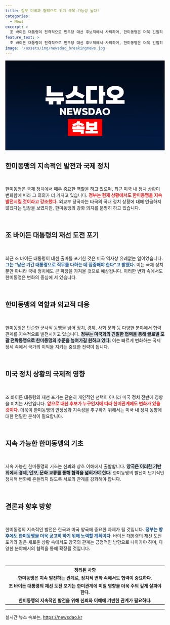 ```yaml
---
title: 정부 미국과 협력으로 위기 극복 가능성 높다!
categories:
  - News
excerpt: >
  조 바이든 대통령이 전격적으로 민주당 대선 후보직에서 사퇴하며, 한미동맹은 더욱 긴밀히 발전할 것이라고 외교부가 밝혔다. 미국 내 초유의 상황 속에서, 한국 정부의 입장은 무엇일까?
feature_text: >
  조 바이든 대통령이 전격적으로 민주당 대선 후보직에서 사퇴하며, 한미동맹은 더욱 긴밀히 발전할 것이라고 외교부가 밝혔다. 미국 내 초유의 상황 속에서, 한국 정부의 입장은 무엇일까?
image: '/assets/img/newsdao_breakingnews.jpg'
---
```


<p><img src="/assets/img/newsdao_breakingnews.jpg" alt="firstkoreanews 속보" /></p>

<h2 data-ke-size="size26">한미동맹의 지속적인 발전과 국제 정치</h2>

<p data-ke-size="size16">&nbsp;</p>

<p>한미동맹은 국제 정치에서 매우 중요한 역할을 하고 있으며, 최근 미국 내 정치 상황이 변화함에 따라 그 의의가 더 커지고 있습니다. <b><span style="color: #ee2323;">정부는 현재 상황에서도 한미동맹을 지속 발전시킬 것이라고 강조했다.</span></b> 외교부 당국자는 타국의 국내 정치 상황에 대해 언급하지 않겠다는 입장을 보였지만, 한미동맹의 강화 의지를 분명히 하고 있습니다. </p>

<p data-ke-size="size16">&nbsp;</p>

<h2 data-ke-size="size26">조 바이든 대통령의 재선 도전 포기</h2>

<p data-ke-size="size16">&nbsp;</p>

<p>최근 조 바이든 대통령이 대선 출마를 포기한 것은 미국 역사상 유례없는 일이었습니다. <b><span style="color: #1a5490;">그는 "남은 기간 대통령으로 직무를 다하는 데 집중해야 한다"고 밝혔다.</span></b> 이는 국제 정치뿐만 아니라 국내 정치에도 큰 파장을 가져올 것으로 예상됩니다. 이러한 변화 속에서도 한미동맹은 변화의 중심에 서 있습니다.</p>

<p data-ke-size="size16">&nbsp;</p>

<h2 data-ke-size="size26">한미동맹의 역할과 외교적 대응</h2>

<p data-ke-size="size16">&nbsp;</p>

<p>한미동맹은 단순한 군사적 동맹을 넘어 정치, 경제, 사회 문화 등 다양한 분야에서 협력 관계를 지속적으로 발전시키고 있습니다. <b><span style="background-color: #21538527;">정부는 미국과의 긴밀한 협력을 통해 글로벌 포괄 전략동맹으로 한미동맹의 수준을 높여가길 원하고 있다.</span></b> 이는 빠르게 변화하는 국제 정세 속에서 국가의 이익을 지키는 중요한 전략이 됩니다.</p>

<p data-ke-size="size16">&nbsp;</p>

<h2 data-ke-size="size26">미국 정치 상황의 국제적 영향</h2>

<p data-ke-size="size16">&nbsp;</p>

<p>조 바이든 대통령의 재선 포기는 단순히 개인적인 선택이 아니라 미국 정치 전반에 영향을 미치는 사안입니다. <b><span style="color: #ee2323;">앞으로 대선 후보가 누구인지에 따라 한미관계에도 변화가 있을 것이다.</span></b> 더욱이 한미동맹의 안정성과 지속성을 추구하기 위해서는 미국 내 정치 동향에 대한 면밀한 분석이 필요합니다.</p>

<p data-ke-size="size16">&nbsp;</p>

<h2 data-ke-size="size26">지속 가능한 한미동맹의 기초</h2>

<p data-ke-size="size16">&nbsp;</p>

<p>지속 가능한 한미동맹의 기초는 신뢰와 상호 이해에서 출발합니다. <b><span style="background-color: #21538527;">양국은 이러한 기반 위에서 경제, 안보, 문화 교류를 통해 협력을 넓혀가야 한다.</span></b> 한미동맹의 발전이 단기적인 정치적 변화에 흔들리지 않도록 서로의 관계를 강화해야 합니다.</p>

<p data-ke-size="size16">&nbsp;</p>

<h2 data-ke-size="size26">결론과 향후 방향</h2>

<p data-ke-size="size16">&nbsp;</p>

<p>한미동맹의 지속적인 발전은 한국과 미국 양국에 중요한 과제가 될 것입니다. <b><span style="color: #1a5490;">정부는 향후에도 한미동맹을 더욱 공고히 하기 위해 노력할 계획이다.</span></b> 바이든 대통령의 재선 도전 포기와 같은 새로운 상황 속에서도 양국의 관계는 긍정적인 방향으로 나아가야 하며, 다양한 분야에서의 협력을 통해 확장될 것입니다. </p>

<p data-ke-size="size16">&nbsp;</p>

<table style="width: 100%; border-collapse: collapse;">
  <tr>
    <td style="text-align: center; height: 17px;"><b>정리된 사항</b></td>
  </tr>
  <tr>
    <td style="text-align: center; height: 17px;"><b>한미동맹은 지속 발전하는 관계로, 정치적 변화 속에서도 협력이 중요하다.</b></td>
  </tr>
  <tr>
    <td style="text-align: center; height: 17px;"><b>조 바이든 대통령의 재선 도전 포기는 한미관계에 미칠 영향을 더욱 주의 깊게 살펴야 한다.</b></td>
  </tr>
  <tr>
    <td style="text-align: center; height: 17px;"><b>한미동맹의 지속적인 발전을 위해 신뢰와 이해에 기반한 관계가 필요하다.</b></td>
  </tr>
</table>

<hr>
실시간 뉴스 속보는, <a href="https://newsdao.kr" rel="dofollow">https://newsdao.kr</a>


